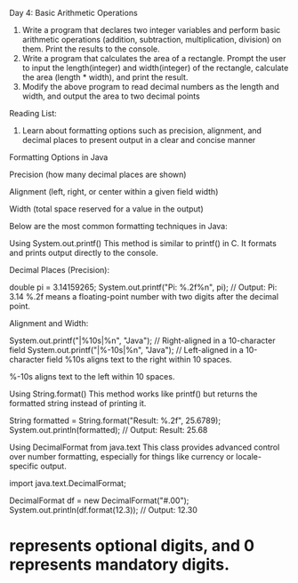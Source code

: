 Day 4: Basic Arithmetic Operations
1. Write a program that declares two integer variables and perform basic arithmetic operations (addition, subtraction, multiplication, division) on them. Print the results to the console.
2. Write a program that calculates the area of a rectangle. Prompt the user to input the length(integer) and width(integer) of the rectangle, calculate the area (length * width), and print the result.
3. Modify the above program to read decimal numbers as the length and width, and output the area to two decimal points

Reading List:
1. Learn about formatting options such as precision, alignment, and decimal places to present output in a clear and concise manner

Formatting Options in Java


Precision (how many decimal places are shown)

Alignment (left, right, or center within a given field width)

Width (total space reserved for a value in the output)

Below are the most common formatting techniques in Java:

Using System.out.printf()
This method is similar to printf() in C. It formats and prints output directly to the console.

Decimal Places (Precision):

double pi = 3.14159265;
System.out.printf("Pi: %.2f%n", pi);  // Output: Pi: 3.14
%.2f means a floating-point number with two digits after the decimal point.

Alignment and Width:

System.out.printf("|%10s|%n", "Java");   // Right-aligned in a 10-character field
System.out.printf("|%-10s|%n", "Java");  // Left-aligned in a 10-character field
%10s aligns text to the right within 10 spaces.

%-10s aligns text to the left within 10 spaces.

Using String.format()
This method works like printf() but returns the formatted string instead of printing it.

String formatted = String.format("Result: %.2f", 25.6789);
System.out.println(formatted);  // Output: Result: 25.68

Using DecimalFormat from java.text
This class provides advanced control over number formatting, especially for things like currency or locale-specific output.


import java.text.DecimalFormat;

DecimalFormat df = new DecimalFormat("#.00");
System.out.println(df.format(12.3));  // Output: 12.30
# represents optional digits, and 0 represents mandatory digits.